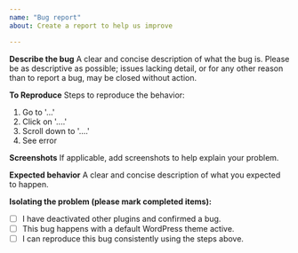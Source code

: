 ```yaml
---
name: "Bug report"
about: Create a report to help us improve

---
```


**Describe the bug**
A clear and concise description of what the bug is. Please be as descriptive as possible; issues lacking detail, or for any other reason than to report a bug, may be closed without action.

**To Reproduce**
Steps to reproduce the behavior:
1. Go to '...'
2. Click on '....'
3. Scroll down to '....'
4. See error

**Screenshots**
If applicable, add screenshots to help explain your problem.

**Expected behavior**
A clear and concise description of what you expected to happen.

**Isolating the problem (please mark completed items):**
 - [ ] I have deactivated other plugins and confirmed a bug.
 - [ ] This bug happens with a default WordPress theme active.
 - [ ] I can reproduce this bug consistently using the steps above.
